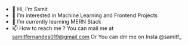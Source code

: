- 👋 Hi, I’m Samit
- 👀 I’m interested in Machine Learning and Frontend Projects
- 🌱 I’m currently learning MERN Stack
- 📫 How to reach me ? You can mail me at samitfernandes019@gmail.com Or You can dm me on Insta @samitf_ 


<!---
samitf/samitf is a ✨ special ✨ repository because its `README.md` (this file) appears on your GitHub profile.
You can click the Preview link to take a look at your changes.
--->
